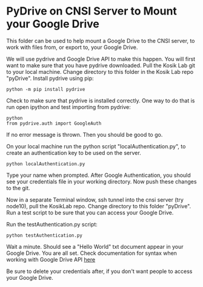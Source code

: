 # PyDrive on CNSI Server to Mount your Google Drive

This folder can be used to help mount a Google Drive to the CNSI server, to work with files from, or export to, your Google Drive.

We will use pydrive and Google Drive API to make this happen. You will first want to make sure that you have pydrive downloaded. Pull the Kosik Lab git to your local machine. Change directory to this folder in the Kosik Lab repo "pyDrive". Install pydrive using pip:

``` python -m pip install pydrive ```

Check to make sure that pydrive is installed correctly. One way to do that is run open ipython and test importing from pydrive:

``` python ``` <br />
``` from pydrive.auth import GoogleAuth ```

If no error message is thrown. Then you should be good to go.

On your local machine run the python script "localAuthentication.py", to create an authentication key to be used on the server.

``` python localAuthentication.py ```

Type your name when prompted. After Google Authentication, you should see your credentials file in your working directory. Now push these changes to the git.

Now in a separate Terminal window, ssh tunnel into the cnsi server (try node10), pull the KosikLab repo. Change directory to this folder "pyDrive". Run a test script to be sure that you can access your Google Drive.

Run the testAuthentication.py script:

``` python testAuthentication.py ```

Wait a minute. Should see a "Hello World" txt document appear in your Google Drive. You are all set. Check documentation for syntax when working with Google Drive API [here](https://pythonhosted.org/PyDrive/filemanagement.html)

Be sure to delete your credentials after, if you don't want people to access your Google Drive.
